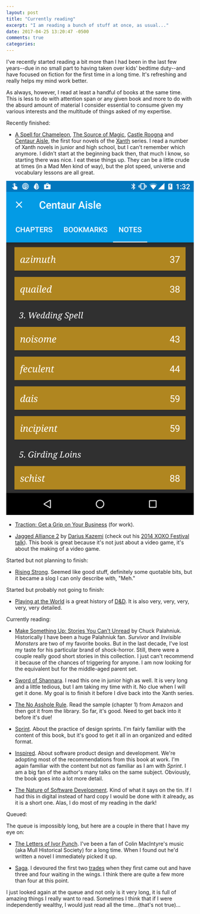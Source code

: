 ```yaml
---
layout: post
title: "Currently reading"
excerpt: "I am reading a bunch of stuff at once, as usual..."
date: 2017-04-25 13:20:47 -0500
comments: true
categories: 
---
```


I've recently started reading a bit more than I had been in the last few years--due in no small part to having taken over kids' bedtime duty--and have focused on fiction for the first time in a long time. It's refreshing and really helps my mind work better.

As always, however, I read at least a handful of books at the same time. This is less to do with attention span or any given book and more to do with the absurd amount of material I consider essential to consume given my various interests and the multitude of things asked of my expertise. 

Recently finished:

* [A Spell for Chameleon](https://en.wikipedia.org/wiki/A_Spell_for_Chameleon), [The Source of Magic](https://en.wikipedia.org/wiki/The_Source_of_Magic), [Castle Roogna](https://en.wikipedia.org/wiki/Castle_Roogna) and [Centaur Aisle](https://en.wikipedia.org/wiki/Centaur_Aisle), the first four novels of the [Xanth](https://en.wikipedia.org/wiki/Xanth) series. I read a number of Xanth novels in junior and high school, but I can't remember which anymore. I didn't start at the beginning back then, that much I know, so starting there was nice. I eat these things up. They can be a little crude at times (in a Mad Men kind of way), but the plot speed, universe and vocabulary lessons are all great.

![](/assets/2017/04/words.png)

* [Traction: Get a Grip on Your Business](https://www.amazon.com/Traction-Get-Grip-Your-Business/dp/1936661837) (for work).

* [Jagged Alliance 2](https://www.goodreads.com/book/show/22886428-jagged-alliance-2) by [Darius Kazemi](http://tinysubversions.com/) (check out his [2014 XOXO Festival talk](https://www.youtube.com/watch?v=l_F9jxsfGCw)). This book is great because it's not just about a video game, it's about the making of a video game. 

Started but not planning to finish:

* [Rising Strong](https://www.goodreads.com/book/show/23317538-rising-strong). Seemed like good stuff, definitely some quotable bits, but it became a slog I can only describe with, "Meh."

Started but probably not going to finish:

* [Playing at the World](http://www.unreason.com/) is a great history of [D&D](https://en.wikipedia.org/wiki/Dungeons_%26_Dragons). It is also very, very, very, very, very detailed.

Currently reading:

* [Make Something Up: Stories You Can't Unread](https://www.goodreads.com/book/show/22822857-make-something-up) by Chuck Palahniuk. Historically I have been a huge Palahniuk fan. _Survivor_ and _Invisible Monsters_ are two of my favorite books. But in the last decade, I've lost my taste for his particular brand of shock-horror. Still, there were a couple really good short stories in this collection. I just can't recommend it because of the chances of triggering for anyone. I am now looking for the equivalent but for the middle-aged parent set. 

* [Sword of Shannara](https://www.goodreads.com/book/show/15575.The_Sword_of_Shannara?ac=1&from_search=true). I read this one in junior high as well. It is very long and a little tedious, but I am taking my time with it. No clue when I will get it done. My goal is to finish it before I dive back into the Xanth series.

* [The No Asshole Rule](https://www.goodreads.com/book/show/97905.The_No_Asshole_Rule?from_search=true). Read the sample (chapter 1) from Amazon and then got it from the library. So far, it's good. Need to get back into it before it's due!

* [Sprint](https://www.goodreads.com/book/show/25814544-sprint?ac=1&from_search=true). About the practice of design sprints. I'm fairly familiar with the content of this book, but it's good to get it all in an organized and edited format.

* [Inspired](https://www.goodreads.com/book/show/3323374-inspired?ac=1&from_search=true). About software product design and development. We're adopting most of the recommendations from this book at work. I'm again familiar with the content but not _as_ familiar as I am with _Sprint_. I am a big fan of the author's many talks on the same subject. Obviously, the book goes into a lot more detail.

* [The Nature of Software Development](http://shop.oreilly.com/product/9781941222379.do). Kind of what it says on the tin. If I had this in digital instead of hard copy I would be done with it already, as it is a short one. Alas, I do most of my reading in the dark!

Queued:

The queue is impossibly long, but here are a couple in there that I have my eye on:

* [The Letters of Ivor Punch](https://www.goodreads.com/book/show/25248845-the-letters-of-ivor-punch). I've been a fan of Colin MacIntyre's music (aka Mull Historical Society) for a long time. When I found out he'd written a novel I immediately picked it up.

* [Saga](https://en.wikipedia.org/wiki/Saga_(comic_book)). I devoured the first two [trades](https://en.wikipedia.org/wiki/Trade_paperback_(comics)) when they first came out and have three and four waiting in the wings. I think there are quite a few more than four at this point.

I just looked again at the queue and not only is it very long, it is full of amazing things I really want to read. Sometimes I think that if I were independently wealthy, I would just read all the time...(that's not true)...
